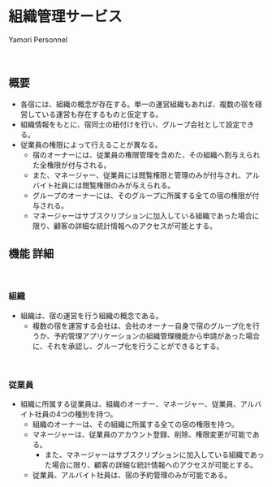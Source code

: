 # 組織管理サービス

Yamori Personnel

<br>

## 概要

- 各宿には、組織の概念が存在する。単一の運営組織もあれば、複数の宿を経営している運営も存在するものと仮定する。
- 組織情報をもとに、宿同士の紐付けを行い、グループ会社として設定できる。
- 従業員の権限によって行えることが異なる。
  - 宿のオーナーには、従業員の権限管理を含めた、その組織へ割与えられた全権限が付与される。
  - また、マネージャー、従業員には閲覧権限と管理のみが付与され、アルバイト社員には閲覧権限のみが与えられる。
  - グループのオーナーには、そのグループに所属する全ての宿の権限が付与される。
  - マネージャーはサブスクリプションに加入している組織であった場合に限り、顧客の詳細な統計情報へのアクセスが可能とする。


## 機能 詳細

<br>

### 組織

- 組織は、宿の運営を行う組織の概念である。
  - 複数の宿を運営する会社は、会社のオーナー自身で宿のグループ化を行うか、予約管理アプリケーションの組織管理機能から申請があった場合に、それを承認し、グループ化を行うことができるとする。

<br>

### 従業員

- 組織に所属する従業員は、組織のオーナー、マネージャー、従業員、アルバイト社員の4つの種別を持つ。
  - 組織のオーナーは、その組織に所属する全ての宿の権限を持つ。
  - マネージャーは、従業員のアカウント登録、削除、権限変更が可能である。
    - また、マネージャーはサブスクリプションに加入している組織であった場合に限り、顧客の詳細な統計情報へのアクセスが可能とする。
  - 従業員、アルバイト社員は、宿の予約管理のみが可能である。

<br>
